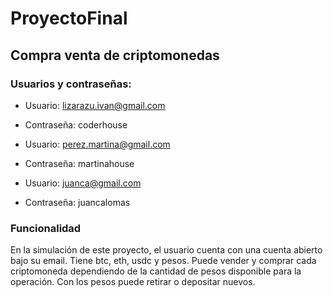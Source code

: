 # ProyectoFinal 
## Compra venta de criptomonedas

### Usuarios y contraseñas:
- Usuario: lizarazu.ivan@gmail.com
- Contraseña: coderhouse

- Usuario: perez.martina@gmail.com
- Contraseña: martinahouse

- Usuario: juanca@gmail.com
- Contraseña: juancalomas

### Funcionalidad
En la simulación de este proyecto, el usuario cuenta con una cuenta abierto bajo su email. Tiene btc, eth, usdc y pesos. Puede vender y comprar cada criptomoneda dependiendo de la cantidad de pesos disponible para la operación. Con los pesos puede retirar o depositar nuevos.


